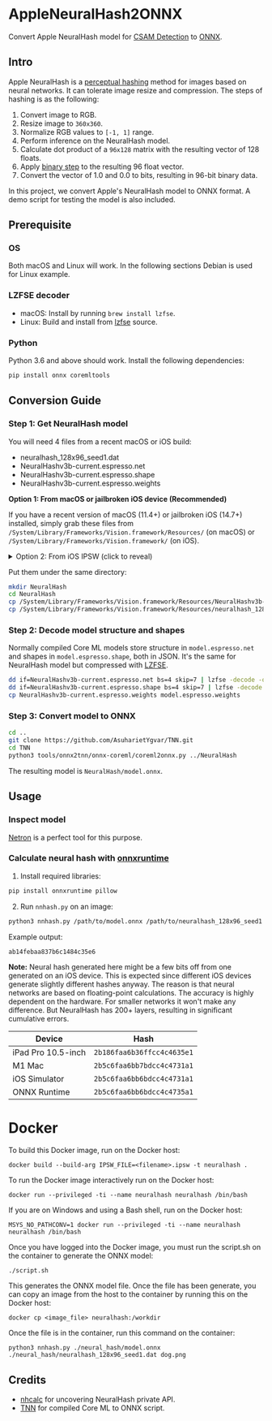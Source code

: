 # AppleNeuralHash2ONNX

Convert Apple NeuralHash model for [CSAM Detection](https://www.apple.com/child-safety/pdf/CSAM_Detection_Technical_Summary.pdf) to [ONNX](https://github.com/onnx/onnx).

## Intro

Apple NeuralHash is a [perceptual hashing](https://en.wikipedia.org/wiki/Perceptual_hashing) method for images based on neural networks. It can tolerate image resize and compression. The steps of hashing is as the following:
1. Convert image to RGB.
2. Resize image to `360x360`.
3. Normalize RGB values to `[-1, 1]` range.
4. Perform inference on the NeuralHash model.
5. Calculate dot product of a `96x128` matrix with the resulting vector of 128 floats.
6. Apply [binary step](https://en.wikipedia.org/wiki/Heaviside_step_function) to the resulting 96 float vector.
7. Convert the vector of 1.0 and 0.0 to bits, resulting in 96-bit binary data.

In this project, we convert Apple's NeuralHash model to ONNX format. A demo script for testing the model is also included.

## Prerequisite

### OS

Both macOS and Linux will work. In the following sections Debian is used for Linux example.

### LZFSE decoder

- macOS: Install by running `brew install lzfse`.
- Linux: Build and install from [lzfse](https://github.com/lzfse/lzfse) source.

### Python

Python 3.6 and above should work. Install the following dependencies:
```bash
pip install onnx coremltools
```

## Conversion Guide

### Step 1: Get NeuralHash model

You will need 4 files from a recent macOS or iOS build:
- neuralhash_128x96_seed1.dat
- NeuralHashv3b-current.espresso.net
- NeuralHashv3b-current.espresso.shape
- NeuralHashv3b-current.espresso.weights

**Option 1: From macOS or jailbroken iOS device (Recommended)**

If you have a recent version of macOS (11.4+) or jailbroken iOS (14.7+) installed, simply grab these files from `/System/Library/Frameworks/Vision.framework/Resources/` (on macOS) or `/System/Library/Frameworks/Vision.framework/` (on iOS).

<details>
  <summary>Option 2: From iOS IPSW (click to reveal)</summary>

1. Download any `.ipsw` of a recent iOS build (14.7+) from [ipsw.me](https://ipsw.me/).
2. Unpack the file:
```bash
cd /path/to/ipsw/file
mkdir unpacked_ipsw
cd unpacked_ipsw
unzip ../*.ipsw
```
3. Locate system image:
```bash
ls -lh
```
What you need is the largest `.dmg` file, for example `018-63036-003.dmg`.

4. Mount system image. On macOS simply open the file in Finder. On Linux run the following commands:
```bash
# Build and install apfs-fuse
sudo apt install fuse libfuse3-dev bzip2 libbz2-dev cmake g++ git libattr1-dev zlib1g-dev
git clone https://github.com/sgan81/apfs-fuse.git
cd apfs-fuse
git submodule init
git submodule update
mkdir build
cd build
cmake ..
make
sudo make install
sudo ln -s /bin/fusermount /bin/fusermount3
# Mount image
mkdir rootfs
apfs-fuse 018-63036-003.dmg rootfs
```
Required files are under `/System/Library/Frameworks/Vision.framework/` in mounted path.

</details>

Put them under the same directory:
```bash
mkdir NeuralHash
cd NeuralHash
cp /System/Library/Frameworks/Vision.framework/Resources/NeuralHashv3b-current.espresso.* .
cp /System/Library/Frameworks/Vision.framework/Resources/neuralhash_128x96_seed1.dat .
```

### Step 2: Decode model structure and shapes

Normally compiled Core ML models store structure in `model.espresso.net` and shapes in `model.espresso.shape`, both in JSON. It's the same for NeuralHash model but compressed with [LZFSE](https://en.wikipedia.org/wiki/LZFSE).

```bash
dd if=NeuralHashv3b-current.espresso.net bs=4 skip=7 | lzfse -decode -o model.espresso.net
dd if=NeuralHashv3b-current.espresso.shape bs=4 skip=7 | lzfse -decode -o model.espresso.shape
cp NeuralHashv3b-current.espresso.weights model.espresso.weights
```

### Step 3: Convert model to ONNX

```bash
cd ..
git clone https://github.com/AsuharietYgvar/TNN.git
cd TNN
python3 tools/onnx2tnn/onnx-coreml/coreml2onnx.py ../NeuralHash
```

The resulting model is `NeuralHash/model.onnx`.

## Usage

### Inspect model

[Netron](https://github.com/lutzroeder/netron) is a perfect tool for this purpose.

### Calculate neural hash with [onnxruntime](https://github.com/microsoft/onnxruntime)

1. Install required libraries:
```bash
pip install onnxruntime pillow
```
2. Run `nnhash.py` on an image:
```bash
python3 nnhash.py /path/to/model.onnx /path/to/neuralhash_128x96_seed1.dat image.jpg
```

Example output:
```
ab14febaa837b6c1484c35e6
```

**Note:** Neural hash generated here might be a few bits off from one generated on an iOS device. This is expected since different iOS devices generate slightly different hashes anyway. The reason is that neural networks are based on floating-point calculations. The accuracy is highly dependent on the hardware. For smaller networks it won't make any difference. But NeuralHash has 200+ layers, resulting in significant cumulative errors.

|Device|Hash|
|---|---|
|iPad Pro 10.5-inch|`2b186faa6b36ffcc4c4635e1`|
|M1 Mac|`2b5c6faa6bb7bdcc4c4731a1`|
|iOS Simulator|`2b5c6faa6bb6bdcc4c4731a1`|
|ONNX Runtime|`2b5c6faa6bb6bdcc4c4735a1`|

# Docker

To build this Docker image, run on the Docker host:

`docker build --build-arg IPSW_FILE=<filename>.ipsw -t neuralhash .`

To run the Docker image interactively run on the Docker host:

`docker run --privileged -ti --name neuralhash neuralhash /bin/bash`

If you are on Windows and using a Bash shell, run on the Docker host:

`MSYS_NO_PATHCONV=1 docker run --privileged -ti --name neuralhash neuralhash /bin/bash`

Once you have logged into the Docker image, you must run the script.sh on the container to generate the ONNX model:

`./script.sh`

This generates the ONNX model file. Once the file has been generate, you can copy an image from the host to the container by running this on the Docker host:

`docker cp <image_file> neuralhash:/workdir`

Once the file is in the container, run this command on the container:

`python3 nnhash.py ./neural_hash/model.onnx ./neural_hash/neuralhash_128x96_seed1.dat dog.png`

## Credits

- [nhcalc](https://github.com/KhaosT/nhcalc) for uncovering NeuralHash private API.
- [TNN](https://github.com/Tencent/TNN) for compiled Core ML to ONNX script.
